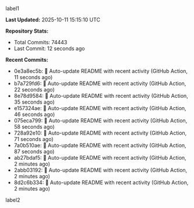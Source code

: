 
label1 
<!-- ACTIVITY_START -->
**Last Updated:** 2025-10-11 15:15:10 UTC

**Repository Stats:**
- Total Commits: 74443
- Last Commit: 12 seconds ago

**Recent Commits:**
- 0e3a8ec5b: 🤖 Auto-update README with recent activity (GitHub Action, 11 seconds ago)
- b7a729fd6: 🤖 Auto-update README with recent activity (GitHub Action, 22 seconds ago)
- 8e78d9584: 🤖 Auto-update README with recent activity (GitHub Action, 35 seconds ago)
- e157324ae: 🤖 Auto-update README with recent activity (GitHub Action, 46 seconds ago)
- 075eca799: 🤖 Auto-update README with recent activity (GitHub Action, 58 seconds ago)
- 728a92e10: 🤖 Auto-update README with recent activity (GitHub Action, 71 seconds ago)
- 7a0b510ae: 🤖 Auto-update README with recent activity (GitHub Action, 87 seconds ago)
- ab27bdaf5: 🤖 Auto-update README with recent activity (GitHub Action, 2 minutes ago)
- 2abb03192: 🤖 Auto-update README with recent activity (GitHub Action, 2 minutes ago)
- 8d2c6b334: 🤖 Auto-update README with recent activity (GitHub Action, 2 minutes ago)
<!-- ACTIVITY_END -->

label2
